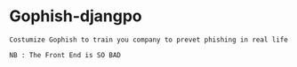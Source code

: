 # Gophish-djangpo 


``` Costumize Gophish to train you company to prevet phishing in real life ```


``` NB : The Front End is SO BAD ```
